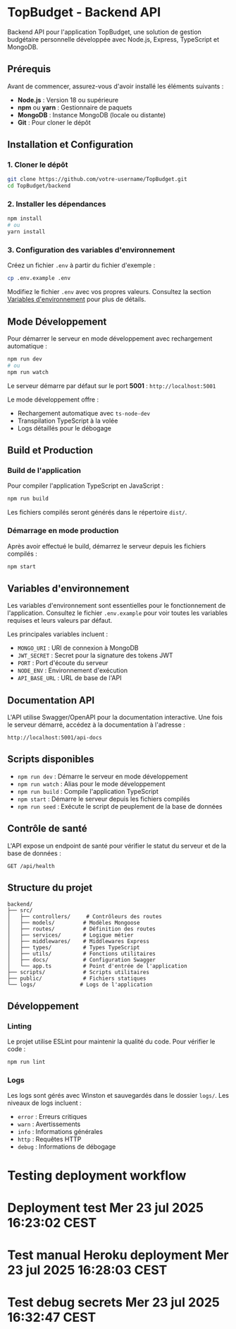 # TopBudget - Backend API

Backend API pour l'application TopBudget, une solution de gestion budgétaire personnelle développée avec Node.js, Express, TypeScript et MongoDB.

## Prérequis

Avant de commencer, assurez-vous d'avoir installé les éléments suivants :

- **Node.js** : Version 18 ou supérieure
- **npm** ou **yarn** : Gestionnaire de paquets
- **MongoDB** : Instance MongoDB (locale ou distante)
- **Git** : Pour cloner le dépôt

## Installation et Configuration

### 1. Cloner le dépôt

```bash
git clone https://github.com/votre-username/TopBudget.git
cd TopBudget/backend
```

### 2. Installer les dépendances

```bash
npm install
# ou
yarn install
```

### 3. Configuration des variables d'environnement

Créez un fichier `.env` à partir du fichier d'exemple :

```bash
cp .env.example .env
```

Modifiez le fichier `.env` avec vos propres valeurs. Consultez la section [Variables d'environnement](#variables-denvironnement) pour plus de détails.

## Mode Développement

Pour démarrer le serveur en mode développement avec rechargement automatique :

```bash
npm run dev
# ou
npm run watch
```

Le serveur démarre par défaut sur le port **5001** : `http://localhost:5001`

Le mode développement offre :

- Rechargement automatique avec `ts-node-dev`
- Transpilation TypeScript à la volée
- Logs détaillés pour le débogage

## Build et Production

### Build de l'application

Pour compiler l'application TypeScript en JavaScript :

```bash
npm run build
```

Les fichiers compilés seront générés dans le répertoire `dist/`.

### Démarrage en mode production

Après avoir effectué le build, démarrez le serveur depuis les fichiers compilés :

```bash
npm start
```

## Variables d'environnement

Les variables d'environnement sont essentielles pour le fonctionnement de l'application. Consultez le fichier `.env.example` pour voir toutes les variables requises et leurs valeurs par défaut.

Les principales variables incluent :

- `MONGO_URI` : URI de connexion à MongoDB
- `JWT_SECRET` : Secret pour la signature des tokens JWT
- `PORT` : Port d'écoute du serveur
- `NODE_ENV` : Environnement d'exécution
- `API_BASE_URL` : URL de base de l'API

## Documentation API

L'API utilise Swagger/OpenAPI pour la documentation interactive. Une fois le serveur démarré, accédez à la documentation à l'adresse :

```
http://localhost:5001/api-docs
```

## Scripts disponibles

- `npm run dev` : Démarre le serveur en mode développement
- `npm run watch` : Alias pour le mode développement
- `npm run build` : Compile l'application TypeScript
- `npm start` : Démarre le serveur depuis les fichiers compilés
- `npm run seed` : Exécute le script de peuplement de la base de données

## Contrôle de santé

L'API expose un endpoint de santé pour vérifier le statut du serveur et de la base de données :

```
GET /api/health
```

## Structure du projet

```
backend/
├── src/
│   ├── controllers/     # Contrôleurs des routes
│   ├── models/         # Modèles Mongoose
│   ├── routes/         # Définition des routes
│   ├── services/       # Logique métier
│   ├── middlewares/    # Middlewares Express
│   ├── types/          # Types TypeScript
│   ├── utils/          # Fonctions utilitaires
│   ├── docs/           # Configuration Swagger
│   └── app.ts          # Point d'entrée de l'application
├── scripts/            # Scripts utilitaires
├── public/             # Fichiers statiques
└── logs/              # Logs de l'application
```

## Développement

### Linting

Le projet utilise ESLint pour maintenir la qualité du code. Pour vérifier le code :

```bash
npm run lint
```

### Logs

Les logs sont gérés avec Winston et sauvegardés dans le dossier `logs/`. Les niveaux de logs incluent :

- `error` : Erreurs critiques
- `warn` : Avertissements
- `info` : Informations générales
- `http` : Requêtes HTTP
- `debug` : Informations de débogage

# Testing deployment workflow

# Deployment test Mer 23 jul 2025 16:23:02 CEST

# Test manual Heroku deployment Mer 23 jul 2025 16:28:03 CEST

# Test debug secrets Mer 23 jul 2025 16:32:47 CEST
